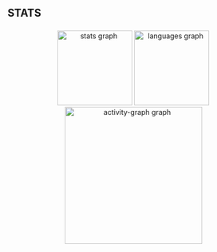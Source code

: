 <h2 align="left">STATS</h2>

###

<div align="center">
  <img src="https://github-readme-stats.vercel.app/api?username=virginia-monteiro-dev&hide_title=false&hide_rank=false&show_icons=true&include_all_commits=true&count_private=true&disable_animations=false&theme=dracula&locale=en&hide_border=false&order=1" height="150" alt="stats graph"  />
  <img src="https://github-readme-stats.vercel.app/api/top-langs?username=virginia-monteiro-dev&locale=en&hide_title=false&layout=compact&card_width=320&langs_count=5&theme=bear&hide_border=false&order=2" height="150" alt="languages graph"  />
  <img src="https://github-readme-activity-graph.vercel.app/graph?username=virginia-monteiro-dev&radius=16&theme=monokai&area=true&order=5" height="275" alt="activity-graph graph"  />
</div>

###
